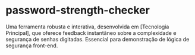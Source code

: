 # password-strength-checker
Uma ferramenta robusta e interativa, desenvolvida em [Tecnologia Principal], que oferece feedback instantâneo sobre a complexidade e segurança de senhas digitadas. Essencial para demonstração de lógica de segurança front-end.

